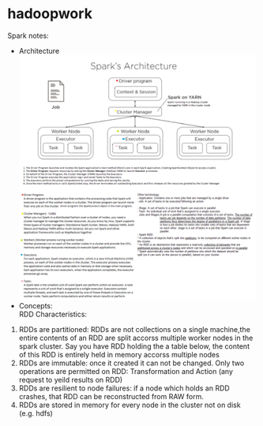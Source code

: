 # hadoopwork
Spark notes:
- Architecture
![alt](https://github.com/kangli914/hadoopwork/blob/master/spark/spark_architecture_notesadded.png "Spark running in Hadoop clusters managed by YARN")
- Concepts:<br/>
RDD Characteristics:
1) RDDs are partitioned: RDDs are not collections on a single machine,the entire contents of an RDD are split accorss multiple worker nodes in the spark cluster. Say you have RDD holding the a table below, the content of this RDD is entirely held in memory accorss multiple nodes
2) RDDs are immutable: once it created it can not be changed. Only two operations are permitted on RDD: Transformation and Action (any request to yeild results on RDD)
3) RDDs are resilient to node failures: if a node which holds an RDD crashes, that RDD can be reconstructed from RAW form.
4) RDDs are stored in memory for every node in the cluster not on disk (e.g. hdfs)

